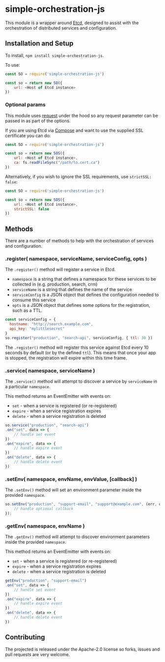 # simple-orchestration-js

This module is a wrapper around [Etcd](https://github.com/coreos/etcd), designed to assist with the orchestration of distributed services and configuration.

## Installation and Setup

To install, `npm install simple-orchestration-js`.

To use:

```javascript
const SO = require('simple-orchestration-js')

const so = return new SO({ 
	url: <Host of Etcd instance>
})
```

### Optional params
This module uses [request](https://github.com/request/request) under the hood so any request parameter can be passed in as part of the options.

If you are using Etcd via [Compose](http://www.compose.com) and want to use the supplied SSL certificate you can do:

```javascript
const SO = require('simple-orchestration-js')

const so = return new SOS({ 
	url: <Host of Etcd instance>,
	ca: fs.readFileSync("/path/to.cert.ca")
})
```

Alternatively, if you wish to ignore the SSL requirements, use `strictSSL: false`:

```javascript
const SO = require('simple-orchestration-js')

const so = return new SOS({ 
	url: <Host of Etcd instance>,
	strictSSL: false
})
```

## Methods

There are a number of methods to help with the orchestration of services and configuration.

### .register( namespace, serviceName, serviceConfig, opts )
The `.register()` method will register a service in Etcd.

* `namespace` is a string that defines a namespace for these services to be collected in (e.g. production, search, crm)
* `serviceName` is a string that defines the name of the service
* `serviceConfig` is a JSON object that defines the configuration needed to consume this service
* `opts` is a JSON object that defines some options for the registration, such as a TTL.

```javascript
const serviceConfig = {
  hostname: "http://search.example.com",
  api_key: "mylittlesecret"
}
so.register("production", "search-api", serviceConfig, { ttl: 30 })
```

The `.register()` method will register this service against Etcd every 10 seconds by default (or by the defined `ttl`). This means that once your app is stopped, the registration will expire within this time frame.

### .service( namespace, serviceName )
The `.service()` method will attempt to discover a service by `serviceName` in a particular `namespace`.

This method returns an EventEmitter with events on:

* `set` - when a service is registered (or re-registered)
* `expire` - when a service registration expires
* `delete` - when a service registration is deleted

```javascript
so.service("production", "search-api")
.on("set", data => {
	// handle set event
})
.on("expire", data => {
	// handle expire event
})
.on("delete", data => {
	// handle delete event
})
```

### .setEnv( namespace, envName, envValue, [callback] )
The `.setEnv()` method will set an environment parameter inside the provided `namespace`.

```javascript
so.setEnv("production", "support-email", "support@example.com", (err, data) => {
	// handle optional callback
});
```

### .getEnv( namespace, envName )
The `.getEnv()` method will attempt to discover environment parameters inside the provided `namespace`.

This method returns an EventEmitter with events on:

* `set` - when a service is registered (or re-registered)
* `expire` - when a service registration expires
* `delete` - when a service registration is deleted

```javascript
getEnv("production", "support-email")
.on("set", data => {
	// handle set event
})
.on("expire", data => {
	// handle expire event
})
.on("delete", data => {
	// handle delete event
})
```

## Contributing

The projected is released under the Apache-2.0 license so forks, issues and pull requests are very welcome.